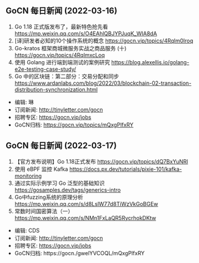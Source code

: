 ## GoCN 每日新闻 (2022-03-16)

1. Go 1.18 正式版发布了，最新特色抢先看 https://mp.weixin.qq.com/s/O4EAhlQBJYPJuqK_WIA8dA
2. [译]研发者必知的10个操作系统的概念 https://gocn.vip/topics/4Rqlm0Iroq
3. Go-kratos 框架商城微服务实战之商品服务 (十) https://gocn.vip/topics/4RqlmxcLoq
4. 使用 Golang 进行端到端测试的案例研究 https://blog.alexellis.io/golang-e2e-testing-case-study/
5. Go 中的区块链：第二部分：交易分配和同步 https://www.ardanlabs.com/blog/2022/03/blockchain-02-transaction-distribution-synchronization.html

- 编辑: 琳 
- 订阅新闻: http://tinyletter.com/gocn
- 招聘专区: https://gocn.vip/jobs
- GoCN归档: https://gocn.vip/topics/mQxgPlfxRY

## GoCN 每日新闻 (2022-03-17)

1. 【官方发布说明】Go 1.18正式发布 https://gocn.vip/topics/dQ7BxYuNRl 
2. 使用 eBPF 监控 Kafka https://docs.px.dev/tutorials/pixie-101/kafka-monitoring 
3. 通过实际示例学习 Go 泛型的基础知识 https://gosamples.dev/tags/generics-intro 
4. Go中fuzzing系统的原理分析 https://mp.weixin.qq.com/s/d8LslW77d8TiWzVkGoBGEw 
5. 常数时间国密算法（一） https://mp.weixin.qq.com/s/NMn1FxLaQR5RycrhokDKtw 

- 编辑: CDS
- 订阅新闻: http://tinyletter.com/gocn
- 招聘专区: https://gocn.vip/jobs
- GoCN归档: https://gocn./gwelYVCOQL/mQxgPlfxRY
